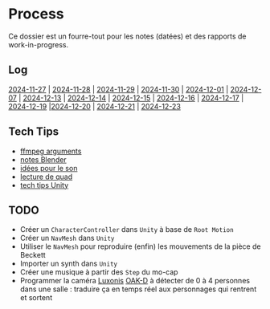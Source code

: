 # Process
Ce dossier est un fourre-tout pour les notes (datées) et des rapports de work-in-progress.

## Log
[2024-11-27](./2024-11-27.md) | [2024-11-28](./2024-11-28.md) | [2024-11-29](./2024-11-29.md) | [2024-11-30](./2024-11-30.md) | [2024-12-01](./2024-12-01.md) | [2024-12-07](./2024-12-07.md) | [2024-12-13](./2024-12-13.md) | [2024-12-14](./2024-12-14.md) | [2024-12-15](./2024-12-15.md) | [2024-12-16](./2024-12-16.md) | [2024-12-17](./2024-12-17.md) | [2024-12-19](./2024-12-19.md) |[2024-12-20](./2024-12-20.md) | [2024-12-21](./2024-12-21.md) | [2024-12-23](./2024-12-23.md)

## Tech Tips
- [ffmpeg arguments](./gifs.md)
- [notes Blender](./notes.md)
- [idées pour le son](./percussions.md)
- [lecture de quad](./quad.md)
- [tech tips Unity](./unity.md)

## TODO
- Créer un `CharacterController` dans `Unity` à base de `Root Motion`
- Créer un `NavMesh` dans `Unity`
- Utiliser le `NavMesh` pour reproduire (enfin) les mouvements de la pièce de Beckett
- Importer un synth dans `Unity`
- Créer une musique à partir des `Step` du mo-cap
- Programmer la caméra [Luxonis](https://www.luxonis.com) [OAK-D](https://shop.luxonis.com/products/oak-d) à détecter de 0 à 4 personnes dans une salle : traduire ça en temps réel aux personnages qui rentrent et sortent